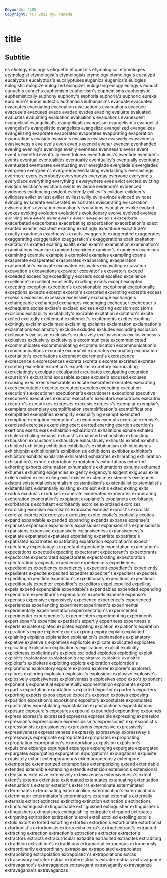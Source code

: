 ```yaml
---
Keywords: 4100
Copyright: (C) 2022 Ryu Yamada
---
```



# title

## Subtitle
es
etiology etiology's etiquette etiquette's etymological etymologies etymologist etymologist's etymologists etymology
etymology's eucalypti eucalyptus eucalyptus's eucalyptuses eugenics eugenics's eulogies eulogistic eulogize
eulogized eulogizes eulogizing eulogy eulogy's eunuch eunuch's eunuchs euphemism euphemism's
euphemisms euphemistic euphemistically euphony euphony's euphoria euphoria's euphoric eureka euro
euro's euros eutectic euthanasia euthanasia's evacuate evacuated evacuates evacuating evacuation
evacuation's evacuations evacuee evacuee's evacuees evade evaded evades evading evaluate
evaluated evaluates evaluating evaluation evaluation's evaluations evanescent evangelical evangelical's evangelicals
evangelism evangelism's evangelist evangelist's evangelistic evangelists evangelize evangelized evangelizes evangelizing
evaporate evaporated evaporates evaporating evaporation evaporation's evasion evasion's evasions evasive
evasively evasiveness evasiveness's eve eve's even even's evened evener evenest
evenhanded evening evening's evenings evenly evenness evenness's evens event event's
eventful eventfully eventfulness eventfulness's eventide eventide's events eventual eventualities eventuality
eventuality's eventually eventuate eventuated eventuates eventuating ever everglade everglade's everglades
evergreen evergreen's evergreens everlasting everlasting's everlastings evermore every everybody everybody's
everyday everyone everyone's everyplace everything everything's everywhere eves evict evicted
evicting eviction eviction's evictions evicts evidence evidence's evidenced evidences evidencing
evident evidently evil evil's evildoer evildoer's evildoers eviler evilest eviller
evillest evilly evils evince evinced evinces evincing eviscerate eviscerated eviscerates
eviscerating evisceration evisceration's evocation evocation's evocations evocative evoke evoked evokes
evoking evolution evolution's evolutionary evolve evolved evolves evolving ewe ewe's
ewer ewer's ewers ewes ex ex's exacerbate exacerbated exacerbates exacerbating
exacerbation exacerbation's exact exacted exacter exactest exacting exactingly exactitude exactitude's
exactly exactness exactness's exacts exaggerate exaggerated exaggerates exaggerating exaggeration exaggeration's
exaggerations exalt exaltation exaltation's exalted exalting exalts exam exam's examination
examination's examinations examine examined examiner examiner's examiners examines examining example
example's exampled examples exampling exams exasperate exasperated exasperates exasperating exasperation
exasperation's excavate excavated excavates excavating excavation excavation's excavations excavator excavator's
excavators exceed exceeded exceeding exceedingly exceeds excel excelled excellence excellence's
excellent excellently excelling excels except excepted excepting exception exception's exceptionable
exceptional exceptionally exceptions excepts excerpt excerpt's excerpted excerpting excerpts excess
excess's excesses excessive excessively exchange exchange's exchangeable exchanged exchanges exchanging
exchequer exchequer's exchequers excise excise's excised excises excising excision excision's
excisions excitability excitability's excitable excitation excitation's excite excited excitedly excitement
excitement's excitements excites exciting excitingly exclaim exclaimed exclaiming exclaims exclamation
exclamation's exclamations exclamatory exclude excluded excludes excluding exclusion exclusion's exclusive
exclusive's exclusively exclusiveness exclusiveness's exclusives exclusivity exclusivity's excommunicate excommunicated excommunicates
excommunicating excommunication excommunication's excommunications excoriate excoriated excoriates excoriating excoriation excoriation's
excoriations excrement excrement's excrescence excrescence's excrescences excreta excreta's excrete excreted
excretes excreting excretion excretion's excretions excretory excruciating excruciatingly exculpate exculpated
exculpates exculpating excursion excursion's excursions excusable excuse excuse's excused excuses
excusing exec exec's execrable execrate execrated execrates execrating execs executable
execute executed executes executing execution execution's executioner executioner's executioners executions
executive executive's executives executor executor's executors executrices executrix executrix's executrixes
exegeses exegesis exegesis's exemplar exemplar's exemplars exemplary exemplification exemplification's exemplifications
exemplified exemplifies exemplify exemplifying exempt exempted exempting exemption exemption's exemptions
exempts exercise exercise's exercised exercises exercising exert exerted exerting exertion
exertion's exertions exerts exes exhalation exhalation's exhalations exhale exhaled exhales
exhaling exhaust exhaust's exhausted exhaustible exhausting exhaustion exhaustion's exhaustive exhaustively
exhausts exhibit exhibit's exhibited exhibiting exhibition exhibition's exhibitionism exhibitionism's exhibitionist
exhibitionist's exhibitionists exhibitions exhibitor exhibitor's exhibitors exhibits exhilarate exhilarated exhilarates
exhilarating exhilaration exhilaration's exhort exhortation exhortation's exhortations exhorted exhorting exhorts
exhumation exhumation's exhumations exhume exhumed exhumes exhuming exigencies exigency exigency's
exigent exiguous exile exile's exiled exiles exiling exist existed existence
existence's existences existent existential existentialism existentialism's existentialist existentialist's existentialists existentially
existing exists exit exit's exited exiting exits exodus exodus's exoduses
exonerate exonerated exonerates exonerating exoneration exoneration's exoplanet exoplanet's exoplanets exorbitance
exorbitance's exorbitant exorbitantly exorcise exorcised exorcises exorcising exorcism exorcism's exorcisms
exorcist exorcist's exorcists exorcize exorcized exorcizes exorcizing exotic exotic's exotically
exotics expand expandable expanded expanding expands expanse expanse's expanses expansion
expansion's expansionist expansionist's expansionists expansions expansive expansively expansiveness expansiveness's expatiate
expatiated expatiates expatiating expatriate expatriate's expatriated expatriates expatriating expatriation expatriation's
expect expectancy expectancy's expectant expectantly expectation expectation's expectations expected expecting
expectorant expectorant's expectorants expectorate expectorated expectorates expectorating expectoration expectoration's expects
expedience expedience's expediences expediencies expediency expediency's expedient expedient's expediently expedients
expedite expedited expediter expediter's expediters expedites expediting expedition expedition's expeditionary
expeditions expeditious expeditiously expeditor expeditor's expeditors expel expelled expelling expels
expend expendable expendable's expendables expended expending expenditure expenditure's expenditures expends
expense expense's expenses expensive expensively experience experience's experienced experiences experiencing
experiment experiment's experimental experimentally experimentation experimentation's experimented experimenter experimenter's experimenters
experimenting experiments expert expert's expertise expertise's expertly expertness expertness's experts
expiate expiated expiates expiating expiation expiation's expiration expiration's expire expired
expires expiring expiry explain explained explaining explains explanation explanation's explanations
explanatory expletive expletive's expletives explicable explicate explicated explicates explicating explication
explication's explications explicit explicitly explicitness explicitness's explode exploded explodes exploding
exploit exploit's exploitation exploitation's exploitative exploited exploiter exploiter's exploiters exploiting
exploits exploration exploration's explorations exploratory explore explored explorer explorer's explorers
explores exploring explosion explosion's explosions explosive explosive's explosively explosiveness explosiveness's
explosives expo expo's exponent exponent's exponential exponentially exponentiation exponents export
export's exportation exportation's exported exporter exporter's exporters exporting exports expos
expose expose's exposed exposes exposing exposition exposition's expositions expository expostulate
expostulated expostulates expostulating expostulation expostulation's expostulations exposure exposure's exposures expound
expounded expounding expounds express express's expressed expresses expressible expressing expression
expression's expressionism expressionism's expressionist expressionist's expressionists expressionless expressions expressive expressively
expressiveness expressiveness's expressly expressway expressway's expressways expropriate expropriated expropriates expropriating
expropriation expropriation's expropriations expulsion expulsion's expulsions expunge expunged expunges expunging
expurgate expurgated expurgates expurgating expurgation expurgation's expurgations exquisite exquisitely extant
extemporaneous extemporaneously extempore extemporize extemporized extemporizes extemporizing extend extendable extended
extendible extending extends extension extension's extensional extensions extensive extensively extensiveness
extensiveness's extent extent's extents extenuate extenuated extenuates extenuating extenuation extenuation's
exterior exterior's exteriors exterminate exterminated exterminates exterminating extermination extermination's exterminations
exterminator exterminator's exterminators external external's externally externals extinct extincted extincting
extinction extinction's extinctions extincts extinguish extinguishable extinguished extinguisher extinguisher's extinguishers
extinguishes extinguishing extirpate extirpated extirpates extirpating extirpation extirpation's extol extoll
extolled extolling extolls extols extort extorted extorting extortion extortion's extortionate
extortionist extortionist's extortionists extorts extra extra's extract extract's extracted extracting
extraction extraction's extractions extractor extractor's extractors extracts extracurricular extradite extradited
extradites extraditing extradition extradition's extraditions extramarital extraneous extraneously extraordinarily extraordinary
extrapolate extrapolated extrapolates extrapolating extrapolation extrapolation's extrapolations extras extrasensory extraterrestrial
extraterrestrial's extraterrestrials extravagance extravagance's extravagances extravagant extravagantly extravaganza extravaganza's extravaganzas
